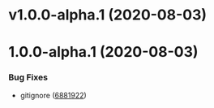 # v1.0.0-alpha.1 (2020-08-03)



# 1.0.0-alpha.1 (2020-08-03)


### Bug Fixes

* gitignore ([6881922](https://github.com/ookangzheng/codebuild-test/commit/6881922ac44bad0a0e498c7ffb1315c70b2452c5))
